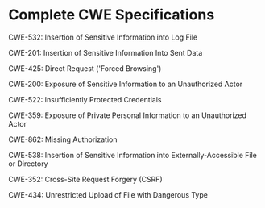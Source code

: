 

# Complete CWE Specifications

CWE-532: Insertion of Sensitive Information into Log File

CWE-201: Insertion of Sensitive Information Into Sent Data

CWE-425: Direct Request ('Forced Browsing')

CWE-200: Exposure of Sensitive Information to an Unauthorized Actor

CWE-522: Insufficiently Protected Credentials

CWE-359: Exposure of Private Personal Information to an Unauthorized Actor

CWE-862: Missing Authorization

CWE-538: Insertion of Sensitive Information into Externally-Accessible File or Directory

CWE-352: Cross-Site Request Forgery (CSRF)

CWE-434: Unrestricted Upload of File with Dangerous Type